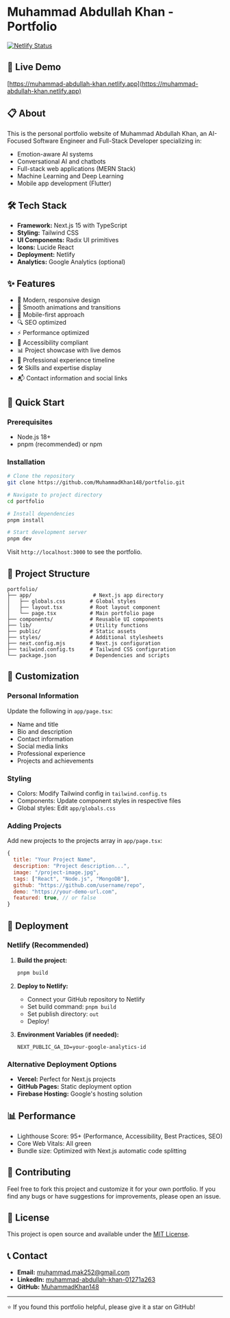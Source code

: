 # Muhammad Abdullah Khan - Portfolio

[![Netlify Status](https://api.netlify.com/api/v1/badges/YOUR-SITE-ID/deploy-status)](https://app.netlify.com/sites/muhammad-abdullah-khan/deploys)

## 🚀 Live Demo
[https://muhammad-abdullah-khan.netlify.app](https://muhammad-abdullah-khan.netlify.app)

## 📋 About
This is the personal portfolio website of Muhammad Abdullah Khan, an AI-Focused Software Engineer and Full-Stack Developer specializing in:
- Emotion-aware AI systems
- Conversational AI and chatbots
- Full-stack web applications (MERN Stack)
- Machine Learning and Deep Learning
- Mobile app development (Flutter)

## 🛠️ Tech Stack
- **Framework:** Next.js 15 with TypeScript
- **Styling:** Tailwind CSS
- **UI Components:** Radix UI primitives
- **Icons:** Lucide React
- **Deployment:** Netlify
- **Analytics:** Google Analytics (optional)

## ✨ Features
- 🎨 Modern, responsive design
- 🌙 Smooth animations and transitions
- 📱 Mobile-first approach
- 🔍 SEO optimized
- ⚡ Performance optimized
- 🎯 Accessibility compliant
- 📊 Project showcase with live demos
- 💼 Professional experience timeline
- 🛠️ Skills and expertise display
- 📬 Contact information and social links

## 🚀 Quick Start

### Prerequisites
- Node.js 18+ 
- pnpm (recommended) or npm

### Installation
```bash
# Clone the repository
git clone https://github.com/MuhammadKhan148/portfolio.git

# Navigate to project directory
cd portfolio

# Install dependencies
pnpm install

# Start development server
pnpm dev
```

Visit `http://localhost:3000` to see the portfolio.

## 📁 Project Structure
```
portfolio/
├── app/                    # Next.js app directory
│   ├── globals.css        # Global styles
│   ├── layout.tsx         # Root layout component
│   └── page.tsx           # Main portfolio page
├── components/            # Reusable UI components
├── lib/                   # Utility functions
├── public/                # Static assets
├── styles/                # Additional stylesheets
├── next.config.mjs        # Next.js configuration
├── tailwind.config.ts     # Tailwind CSS configuration
└── package.json           # Dependencies and scripts
```

## 🔧 Customization

### Personal Information
Update the following in `app/page.tsx`:
- Name and title
- Bio and description
- Contact information
- Social media links
- Professional experience
- Projects and achievements

### Styling
- Colors: Modify Tailwind config in `tailwind.config.ts`
- Components: Update component styles in respective files
- Global styles: Edit `app/globals.css`

### Adding Projects
Add new projects to the projects array in `app/page.tsx`:
```javascript
{
  title: "Your Project Name",
  description: "Project description...",
  image: "/project-image.jpg",
  tags: ["React", "Node.js", "MongoDB"],
  github: "https://github.com/username/repo",
  demo: "https://your-demo-url.com",
  featured: true, // or false
}
```

## 🚀 Deployment

### Netlify (Recommended)
1. **Build the project:**
   ```bash
   pnpm build
   ```

2. **Deploy to Netlify:**
   - Connect your GitHub repository to Netlify
   - Set build command: `pnpm build`
   - Set publish directory: `out`
   - Deploy!

3. **Environment Variables (if needed):**
   ```
   NEXT_PUBLIC_GA_ID=your-google-analytics-id
   ```

### Alternative Deployment Options
- **Vercel:** Perfect for Next.js projects
- **GitHub Pages:** Static deployment option
- **Firebase Hosting:** Google's hosting solution

## 📊 Performance
- Lighthouse Score: 95+ (Performance, Accessibility, Best Practices, SEO)
- Core Web Vitals: All green
- Bundle size: Optimized with Next.js automatic code splitting

## 🤝 Contributing
Feel free to fork this project and customize it for your own portfolio. If you find any bugs or have suggestions for improvements, please open an issue.

## 📄 License
This project is open source and available under the [MIT License](LICENSE).

## 📞 Contact
- **Email:** muhammad.mak252@gmail.com
- **LinkedIn:** [muhammad-abdullah-khan-01271a263](https://www.linkedin.com/in/muhammad-abdullah-khan-01271a263/)
- **GitHub:** [MuhammadKhan148](https://github.com/MuhammadKhan148)

---

⭐ If you found this portfolio helpful, please give it a star on GitHub! 